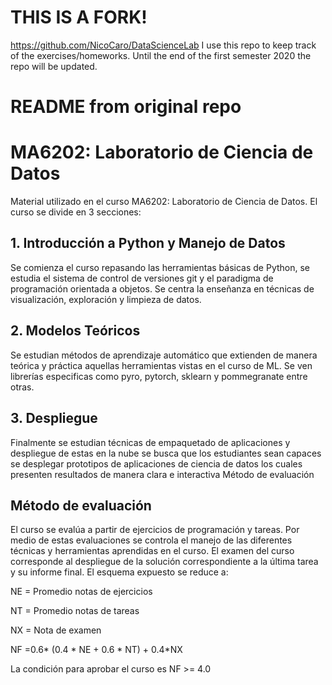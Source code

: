 # THIS IS A FORK!
https://github.com/NicoCaro/DataScienceLab
I use this repo to keep track of the exercises/homeworks.
Until the end of the first semester 2020 the repo will be updated.



# README from original repo

# MA6202: Laboratorio de Ciencia de Datos

Material utilizado en el curso MA6202: Laboratorio de Ciencia de Datos. El curso se divide en 3 secciones:

## 1. Introducción a Python y Manejo de Datos

Se comienza el curso repasando las herramientas básicas de Python, se estudia el sistema de control de versiones git y el paradigma de programación orientada a objetos. Se centra la enseñanza en técnicas de visualización, exploración y limpieza de datos.

## 2. Modelos Teóricos

Se estudian métodos de aprendizaje automático que extienden de manera teórica y práctica aquellas herramientas vistas en el curso de ML. Se ven librerías especificas como pyro, pytorch, sklearn y pommegranate entre otras.

## 3. Despliegue

Finalmente se estudian técnicas de empaquetado de aplicaciones y despliegue de estas en la nube se busca que los estudiantes sean capaces se desplegar prototipos de aplicaciones de ciencia de datos los cuales presenten resultados de manera clara e interactiva
Método de evaluación

## Método de evaluación

El curso se evalúa a partir de ejercicios de programación y tareas. Por medio de estas evaluaciones se controla el manejo de las diferentes técnicas y herramientas aprendidas en el curso. El examen del curso corresponde al despliegue de la solución correspondiente a la última tarea y su informe final. El esquema expuesto se reduce a:

NE = Promedio notas de ejercicios

NT = Promedio notas de tareas

NX = Nota de examen

NF =0.6* (0.4 * NE + 0.6 * NT) + 0.4*NX

La condición para aprobar el curso es NF >= 4.0
